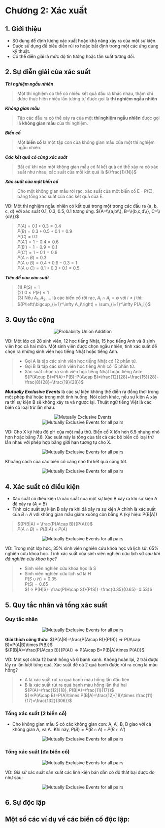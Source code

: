 # Chương 2: Xác xuất

## 1. Giới thiệu

- Sử dụng để định lượng xác xuất hoặc khả năng xảy ra của một sự kiện.
- Được sử dụng để biểu diễn rủi ro hoặc bất định trong một các ứng dụng kỹ thuật.
- Có thể diễn giải là mức độ tin tưởng hoặc tần suất tương đối.

## 2. Sự diễn giải của xác suất

***Thí nghiệm ngẫu nhiên***
> Một thí nghiệm có thể có nhiều kết quả đầu ra khác nhau, thậm chí được thực hiện nhiều lần tương tự được gọi là **thí nghiệm ngẫu nhiên**

***Không gian mẫu***
> Tập các đầu ra có thể xảy ra của một **thí nghiệm ngẫu nhiên** được gọi là **không gian mẫu** của thí nghiệm.

***Biến cố***
> Một **biến cố** là một tập con của không gian mẫu của một thí nghiệm ngẫu nhiên.

***Các kết quả có cùng xác suất***
> Bất cứ khi nào một không gian mẫu có N kết quả có thể xảy ra có xác suất như nhau, xác suất của mỗi kết quả là ${\frac{1}{N}}$

***Xác suất của một biến cố***
> Cho một không gian mẫu rời rạc, xác suất của một biến cố E - P(E), bằng tổng xác suất của các kết quả của E.

VD: Một thí nghiệm ngẫu nhiên có kết quả trong một trong các đầu ra {a, b, c, d} với xác suất 0.1, 0.3, 0.5, 0.1 tương ứng. ${A=\\{a,b\\}, B=\\{b,c,d\\}, C=\\{d\\}}$

>${P(A)=0.1+0.3=0.4}$  
>${P(B)=0.3+0.5+0.1=0.9}$  
>${P(C)=0.1}$  
>${P(A')=1-0.4=0.6}$  
>${P(B')=1-0.9=0.1}$  
>${P(C')=1-0.1=0.9}$  
>${P(A\cap B)=0.3}$  
>${P(A\cup B)=0.4+0.9-0.3=1}$  
>${P(A\cup C)=0.1+0.3+0.1=0.5}$

***Tiên đề của xác suất***

> (1) ${P(S)=1}$  
> (2) ${0\le P(E)\le 1}$  
> (3) Nếu ${A_1, A_2,...}$ là các biến cố rời rạc, ${A_i\cap A_j=\emptyset}$ với ${i\neq j}$ thì: ${P\left(\bigcup_{i=1}^\infty A_i\right) = \sum_{i=1}^\infty P(A_i)}$

## 3. Quy tắc cộng

<div align="center">
<img src="Pictures\ProbabilityUnion.png" alt="Probability Union Addition" style="max-width: 80%; max-height: 500px; height: auto;">
</div>

VD: Một lớp có 28 sinh viên, 12 học tiếng Nhật, 15 học tiếng Anh và 8 sinh viên học cả hai môn. Một sinh viên được chọn ngẫu nhiên, tính xác suất để chọn ra những sinh viên học tiếng Nhật hoặc tiếng Anh.

>- Gọi A là tập các sinh viên học tiếng Nhật có 12 phần tử.
>- Gọi B là tập các sinh viên học tiếng Anh có 15 phần tử.
>- Xác suất chọn ra sinh viên học tiếng Nhật hoặc tiếng Anh: ${P(A\cup B)=P(A)+P(B)-P(A\cap B)=\frac{12}{28}+\frac{15}{28}-\frac{8}{28}=\frac{19}{28}}$

***Mutually Exclusive Events*** là các sự kiện không thể diễn ra đồng thời trong một phép thử hoặc trong một tình huống. Nói cách khác, nếu sự kiện A xảy ra thì sự kiện B sẽ không xảy ra và ngược lại. Thuật ngữ tiếng Việt là các biến cố loại trừ lẫn nhau.

<div align="center">
<img src="Pictures\MutuallyExclusiveEventsAddition.png" alt="Mutually Exclusive Events" style="max-width: 80%; max-height: 500px; height: auto;">
</div>

<div align="center">
<img src="Pictures\MutuallyExclusiveEventsAddition2.png" alt="Mutually Exclusive Events for all pairs" style="max-width: 80%; max-height: 500px; height: auto;">
</div>

VD: Cho X ký hiệu độ pH của một mẫu thử. Biến cố X lớn hơn 6.5 nhưng nhỏ hơn hoặc bằng 7.8. Xác suất này là tổng của tất cả các bộ biến cố loại trừ lẫn nhau với phép hợp bằng giới hạn tương tự cho X.

<div align="center">
<img src="Pictures\Example2-3.png" alt="Mutually Exclusive Events for all pairs" style="max-width: 80%; max-height: 500px; height: auto;">
</div>

Khoảng cách của các biến cố càng nhỏ thì kết quả càng tốt.

<div align="center">
<img src="Pictures\AdditionRules.png" alt="Mutually Exclusive Events for all pairs" style="max-width: 80%; max-height: 500px; height: auto;">
</div>

## 4. Xác suất có điều kiện

- Xác suất có điều kiện là xác suất của một sự kiện B xảy ra khi sự kiện A đã xảy ra (${A\neq B}$)
- Tính xác suất sự kiện B xảy ra khi đã xảy ra sự kiện A chính là xác suất của ${B\cap A}$ với không gian mẫu giảm xuống còn bằng A (ký hiệu: P(B|A))

> ${P(B|A) = \frac{P(A\cap B)}{P(A)}}$  
> ${P(A\cap B) = P(B|A) \times P(A)}$

<div align="center">
<img src="Pictures\ConditionalProbabilityFormula.png" alt="Mutually Exclusive Events for all pairs" style="max-width: 80%; max-height: 500px; height: auto;">
</div>

VD: Trong một lớp học, 35% sinh viên nghiên cứu khoa học và lịch sử. 65% nghiên cứu khoa học. Tính xác suất của sinh viên nghiên cứu lịch sử *sau khi đã nghiên cứu khoa học*?

>- Sinh viên nghiên cứu khoa học là S
>- Sinh viên nghiên cứu lịch sử là H  
>${P(S\cup H)=0.35}$  
>${P(S)=0.65}$  
>${=> P(H|S)=\frac{P(H\cap S)}{P(S)}=\frac{0.35}{0.65}=0.53}$

## 5. Quy tắc nhân và tổng xác suất

### Quy tắc nhân

<div align="center">
<img src="Pictures\MultiplicationRule.png" alt="Mutually Exclusive Events for all pairs" style="max-width: 80%; max-height: 500px; height: auto;">
</div>

**Giải thích công thức:**
    ${P(A|B)=\frac{P(A\cap B)}{P(B)} => P(A\cap B)=P(A|B)\times P(B)}$  
    ${P(B|A)=\frac{P(A\cap B)}{P(A)} => P(A\cap B=P(B|A)\times P(A))}$

VD: Một sọt chứa 12 banh hồng và 6 banh xanh. Không hoàn lại, 2 trái được lấy ra lần lượt từng quả. Xác suất để cả 2 quả banh được rút ra cùng là màu hồng?

>- A là xác suất rút ra quả banh màu hồng lần đầu tiên  
>- B là xác suất rút ra quả banh màu hồng lần thứ hai  
>${P(A)=\frac{12}{18}, P(B|A)=\frac{11}{17}}$  
>${=>P(A\cap B)=P(A)\times P(B|A)=\frac{12}{18}\times \frac{11}{17}=\frac{132}{306}}$

### Tổng xác suất (2 biến cố)

- Cho không gian mẫu S có các không gian con: A, A', B, B giao với cả không gian A, và A'. Khi này, ${P(B)=P(B\cap A)+P(B\cap A')}$

<div align="center">
<img src="Pictures\TotalProbabilityRule.png" alt="Mutually Exclusive Events for all pairs" style="max-width: 80%; max-height: 500px; height: auto;">
</div>

### Tổng xác suất (đa biến cố)

<div align="center">
<img src="Pictures\TotalProbabilityRule2.png" alt="Mutually Exclusive Events for all pairs" style="max-width: 80%; max-height: 500px; height: auto;">
</div>

VD: Giả sử xác suất sản xuất các linh kiện bán dẫn có độ thất bại được đo như sau:

<div align="center">
<img src="Pictures\Example2-5-1.png" alt="Mutually Exclusive Events for all pairs" style="max-width: 80%; max-height: 500px; height: auto;">
</div>

## 6. Sự độc lập

**Một số các ví dụ về các biến cố độc lập:**
- 